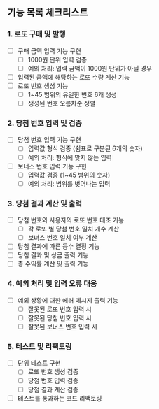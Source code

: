 ## 기능 목록 체크리스트

### 1. 로또 구매 및 발행

- [ ] 구매 금액 입력 기능 구현
  - [ ] 1000원 단위 입력 검증
  - [ ] 예외 처리: 입력 금액이 1000원 단위가 아닐 경우
- [ ] 입력된 금액에 해당하는 로또 수량 계산 기능
- [ ] 로또 번호 생성 기능
  - [ ] 1~45 범위의 유일한 번호 6개 생성
  - [ ] 생성된 번호 오름차순 정렬

### 2. 당첨 번호 입력 및 검증

- [ ] 당첨 번호 입력 기능 구현
  - [ ] 입력값 형식 검증 (쉼표로 구분된 6개의 숫자)
  - [ ] 예외 처리: 형식에 맞지 않는 입력
- [ ] 보너스 번호 입력 기능 구현
  - [ ] 입력값 검증 (1~45 범위의 숫자)
  - [ ] 예외 처리: 범위를 벗어나는 입력

### 3. 당첨 결과 계산 및 출력

- [ ] 당첨 번호와 사용자의 로또 번호 대조 기능
  - [ ] 각 로또 별 당첨 번호 일치 개수 계산
  - [ ] 보너스 번호 일치 여부 계산
- [ ] 당첨 결과에 따른 등수 결정 기능
- [ ] 당첨 결과 및 상금 출력 기능
- [ ] 총 수익률 계산 및 출력 기능

### 4. 예외 처리 및 입력 오류 대응

- [ ] 예외 상황에 대한 에러 메시지 출력 기능
  - [ ] 잘못된 로또 번호 입력 시
  - [ ] 잘못된 당첨 번호 입력 시
  - [ ] 잘못된 보너스 번호 입력 시

### 5. 테스트 및 리팩토링

- [ ] 단위 테스트 구현
  - [ ] 로또 번호 생성 검증
  - [ ] 당첨 번호 입력 검증
  - [ ] 당첨 결과 계산 검증
- [ ] 테스트를 통과하는 코드 리팩토링
